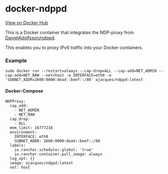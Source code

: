 # docker-ndppd

[View on Docker Hub](https://hub.docker.com/r/ajacques/ndppd/)

This is a Docker container that integrates the NDP-proxy from [DanielAdolfsson/ndppd](https://github.com/DanielAdolfsson/ndppd).

This enables you to proxy IPv6 traffic into your Docker containers.

### Example

```
sudo docker run --restart=always --cap-drop=ALL --cap-add=NET_ADMIN --cap-add=NET_RAW --net=host -e INTERFACE=eth0 -e 'SUBNET_ADDR=2600:0000:dead::beef::/80' ajacques/ndppd:latest
```

#### Docker-Compose

```
NDPProxy:
  cap_add:
    - NET_ADMIN
    - NET_RAW
  cap_drop:
    - ALL
  mem_limit: 16777216
  environment:
    INTERFACE: eth0
    SUBNET_ADDR: 2600:0000:dead::beef::/80
  labels:
    io.rancher.scheduler.global: 'true'
    io.rancher.container.pull_image: always
  log_opt: {}
  image: ajacques/ndppd:latest
  net: host
```

